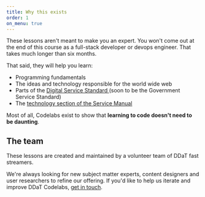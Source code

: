 ```yaml
---
title: Why this exists
order: 1
on_menu: true
---
```


<p class="lede">These lessons aren't meant to make you an expert. You won't come out at the end of this course as a full-stack developer or devops engineer. That takes much longer than six months.</p>

That said, they will help you learn:

* Programming fundamentals
* The ideas and technology responsible for the world wide web
* Parts of the [Digital Service Standard ](https://www.gov.uk/service-manual/service-standard) (soon to be the Government Service Standard)
* The [technology section of the Service Manual](https://www.gov.uk/service-manual/technology)

Most of all, Codelabs exist to show that **learning to code doesn't need to be daunting**.

## The team
These lessons are created and maintained by a volunteer team of DDaT fast streamers.

We're always looking for new subject matter experts, content designers and user researchers to refine our offering. If you'd like to help us iterate and improve DDaT Codelabs, [get in touch](mailto:ddatcodelabs@gmail.com).
